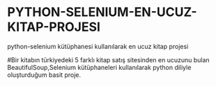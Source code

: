 # PYTHON-SELENIUM-EN-UCUZ-KITAP-PROJESI
python-selenium kütüphanesi kullanılarak en ucuz kitap projesi 

#Bir kitabın türkiyedeki 5 farklı kitap satış sitesinden en ucuzunu bulan BeautifulSoup,Selenium
kütüphaneleri kullanılarak python diliyle oluşturduğum basit proje.

